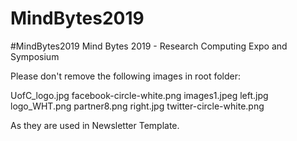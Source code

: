 # MindBytes2019
#MindBytes2019 Mind Bytes 2019 - Research Computing Expo and Symposium

Please don't remove the following images in root folder:

UofC_logo.jpg
facebook-circle-white.png
images1.jpeg
left.jpg
logo_WHT.png
partner8.png
right.jpg
twitter-circle-white.png

As they are used in Newsletter Template.
